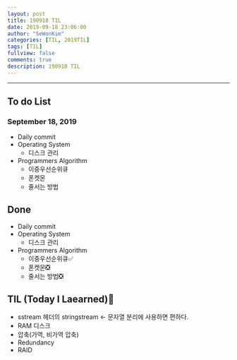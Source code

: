 ```yaml
---
layout: post
title: 190918 TIL
date: 2019-09-18 23:06:00
author: "SeWonKim"
categories: [TIL, 2019TIL]
tags: [TIL]
fullview: false
comments: true
description: 190918 TIL
---
```


---

## To do List

### September 18, 2019

- Daily commit
- Operating System
  - 디스크 관리
- Programmers Algorithm
  - 이중우선순위큐
  - 폰켓몬
  - 줄서는 방법

## Done

- Daily commit
- Operating System
  - 디스크 관리
- Programmers Algorithm
  - 이중우선순위큐✅
  - 폰켓몬❎
  - 줄서는 방법❎

## TIL (Today I Laearned)🤔

- sstream 헤더의 stringstream <- 문자열 분리에 사용하면 편하다.
- RAM 디스크
- 압축(가역, 비가역 압축)
- Redundancy
- RAID
